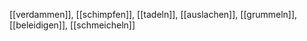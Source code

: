 [[verdammen]], [[schimpfen]], [[tadeln]], [[auslachen]], [[grummeln]], [[beleidigen]], [[schmeicheln]]